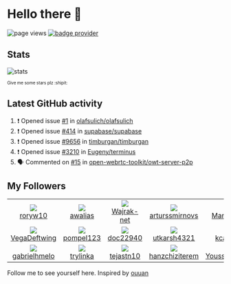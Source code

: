 # Hello there 👋

![page views](https://komarev.com/ghpvc/?username=konradlinkowski&color=brightgreen)
[![badge provider](https://anybadge.herokuapp.com/badge?label=create&message=your%20own%20badge)](https://github.com/KonradLinkowski/AnyBadge)

## Stats
![stats](https://github-readme-stats.vercel.app/api?username=KonradLinkowski&hide_title=true&show_icons=true&include_all_commits=true&count_private=true&disable_animations=true&theme=dark)

<sub><sub>Give me some stars plz :shipit:</sub></sub>

## Latest GitHub activity
<!--START_SECTION:activity-->
1. ❗️ Opened issue [#1](https://github.com/olafsulich/olafsulich/issues/1) in [olafsulich/olafsulich](https://github.com/olafsulich/olafsulich)
2. ❗️ Opened issue [#414](https://github.com/supabase/supabase/issues/414) in [supabase/supabase](https://github.com/supabase/supabase)
3. ❗️ Opened issue [#9656](https://github.com/timburgan/timburgan/issues/9656) in [timburgan/timburgan](https://github.com/timburgan/timburgan)
4. ❗️ Opened issue [#3210](https://github.com/Eugeny/terminus/issues/3210) in [Eugeny/terminus](https://github.com/Eugeny/terminus)
5. 🗣 Commented on [#15](https://github.com/open-webrtc-toolkit/owt-server-p2p/issues/15) in [open-webrtc-toolkit/owt-server-p2p](https://github.com/open-webrtc-toolkit/owt-server-p2p)
<!--END_SECTION:activity-->

## My Followers
<!--START_SECTION:top-followers-->
<table><tr>
  <td align="center">
    <a href="https://github.com/roryw10">
      <img src="https://avatars1.githubusercontent.com/u/5229850?v=4" />
      <br />
      roryw10
    </a> 
  </td>

  <td align="center">
    <a href="https://github.com/awalias">
      <img src="https://avatars3.githubusercontent.com/u/458736?v=4" />
      <br />
      awalias
    </a> 
  </td>

  <td align="center">
    <a href="https://github.com/Wajrak-net">
      <img src="https://avatars1.githubusercontent.com/u/41954395?v=4" />
      <br />
      Wajrak-net
    </a> 
  </td>

  <td align="center">
    <a href="https://github.com/arturssmirnovs">
      <img src="https://avatars1.githubusercontent.com/u/7140344?v=4" />
      <br />
      arturssmirnovs
    </a> 
  </td>

  <td align="center">
    <a href="https://github.com/Maryfitza8">
      <img src="https://avatars1.githubusercontent.com/u/73138392?v=4" />
      <br />
      Maryfitza8
    </a> 
  </td>

  <td align="center">
    <a href="https://github.com/adamhayrettin11">
      <img src="https://avatars2.githubusercontent.com/u/75229608?v=4" />
      <br />
      adamhayrettin11
    </a> 
  </td></tr>
<tr>
  <td align="center">
    <a href="https://github.com/VegaDeftwing">
      <img src="https://avatars0.githubusercontent.com/u/11283620?v=4" />
      <br />
      VegaDeftwing
    </a> 
  </td>

  <td align="center">
    <a href="https://github.com/pompel123">
      <img src="https://avatars3.githubusercontent.com/u/6089923?v=4" />
      <br />
      pompel123
    </a> 
  </td>

  <td align="center">
    <a href="https://github.com/doc22940">
      <img src="https://avatars3.githubusercontent.com/u/57328920?v=4" />
      <br />
      doc22940
    </a> 
  </td>

  <td align="center">
    <a href="https://github.com/utkarsh4321">
      <img src="https://avatars2.githubusercontent.com/u/30936607?v=4" />
      <br />
      utkarsh4321
    </a> 
  </td>

  <td align="center">
    <a href="https://github.com/kcaribou">
      <img src="https://avatars3.githubusercontent.com/u/55296314?v=4" />
      <br />
      kcaribou
    </a> 
  </td>

  <td align="center">
    <a href="https://github.com/dfoltynski">
      <img src="https://avatars1.githubusercontent.com/u/53613664?v=4" />
      <br />
      dfoltynski
    </a> 
  </td></tr>
<tr>
  <td align="center">
    <a href="https://github.com/gabrielhmelo">
      <img src="https://avatars2.githubusercontent.com/u/50870406?v=4" />
      <br />
      gabrielhmelo
    </a> 
  </td>

  <td align="center">
    <a href="https://github.com/trylinka">
      <img src="https://avatars1.githubusercontent.com/u/39160193?v=4" />
      <br />
      trylinka
    </a> 
  </td>

  <td align="center">
    <a href="https://github.com/tejastn10">
      <img src="https://avatars2.githubusercontent.com/u/52375207?v=4" />
      <br />
      tejastn10
    </a> 
  </td>

  <td align="center">
    <a href="https://github.com/hanzchiziterem">
      <img src="https://avatars1.githubusercontent.com/u/66650409?v=4" />
      <br />
      hanzchiziterem
    </a> 
  </td>

  <td align="center">
    <a href="https://github.com/YoussefRabeiii">
      <img src="https://avatars0.githubusercontent.com/u/26309006?v=4" />
      <br />
      YoussefRabeiii
    </a> 
  </td>

  <td align="center">
    <a href="https://github.com/s-i-m-p">
      <img src="https://avatars0.githubusercontent.com/u/71843632?v=4" />
      <br />
      s-i-m-p
    </a> 
  </td></tr></table>
<!--END_SECTION:top-followers-->

Follow me to see yourself here. Inspired by [ouuan](https://github.com/ouuan/ouuan)
